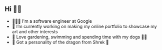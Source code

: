 ## Hi 👹👋

<!--
**radhikabhati/radhikabhati** is a ✨ _special_ ✨ repository because its `README.md` (this file) appears on your GitHub profile.

Here are some ideas to get you started:
-->
- 👩🏻‍💻 I'm a software engineer at Google
- 🔭 I’m currently working on making my online portfolio to showcase my art and other interests
- 🌱 Love gardening, swimming and spending time with my dogs 🐶🐶
- 🐉 Got a personality of the dragon from Shrek 🐲


